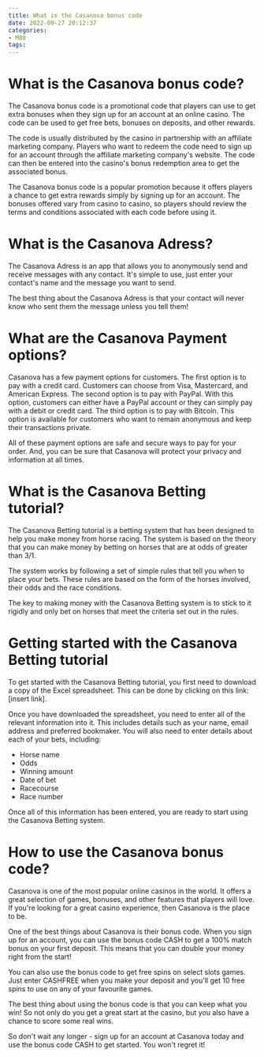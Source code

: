 ```yaml
---
title: What is the Casanova bonus code 
date: 2022-09-27 20:12:37
categories:
- M88
tags:
---
```



#  What is the Casanova bonus code? 

The Casanova bonus code is a promotional code that players can use to get extra bonuses when they sign up for an account at an online casino. The code can be used to get free bets, bonuses on deposits, and other rewards. 

The code is usually distributed by the casino in partnership with an affiliate marketing company. Players who want to redeem the code need to sign up for an account through the affiliate marketing company's website. The code can then be entered into the casino's bonus redemption area to get the associated bonus. 

The Casanova bonus code is a popular promotion because it offers players a chance to get extra rewards simply by signing up for an account. The bonuses offered vary from casino to casino, so players should review the terms and conditions associated with each code before using it.

#  What is the Casanova Adress? 

The Casanova Adress is an app that allows you to anonymously send and receive messages with any contact. It's simple to use, just enter your contact's name and the message you want to send. 

The best thing about the Casanova Adress is that your contact will never know who sent them the message unless you tell them!

#  What are the Casanova Payment options? 

Casanova has a few payment options for customers. 
The first option is to pay with a credit card. Customers can choose from Visa, Mastercard, and American Express. 
The second option is to pay with PayPal. With this option, customers can either have a PayPal account or they can simply pay with a debit or credit card. 
The third option is to pay with Bitcoin. This option is available for customers who want to remain anonymous and keep their transactions private.

All of these payment options are safe and secure ways to pay for your order. And, you can be sure that Casanova will protect your privacy and information at all times.

#  What is the Casanova Betting tutorial? 

The Casanova Betting tutorial is a betting system that has been designed to help you make money from horse racing. The system is based on the theory that you can make money by betting on horses that are at odds of greater than 3/1.

The system works by following a set of simple rules that tell you when to place your bets. These rules are based on the form of the horses involved, their odds and the race conditions.

The key to making money with the Casanova Betting system is to stick to it rigidly and only bet on horses that meet the criteria set out in the rules. 

# Getting started with the Casanova Betting tutorial 

To get started with the Casanova Betting tutorial, you first need to download a copy of the Excel spreadsheet. This can be done by clicking on this link: [insert link].

Once you have downloaded the spreadsheet, you need to enter all of the relevant information into it. This includes details such as your name, email address and preferred bookmaker. You will also need to enter details about each of your bets, including: 

- Horse name 
- Odds 
- Winning amount 
- Date of bet 
- Racecourse 
- Race number 

Once all of this information has been entered, you are ready to start using the Casanova Betting system.

#  How to use the Casanova bonus code?

Casanova is one of the most popular online casinos in the world. It offers a great selection of games, bonuses, and other features that players will love. If you're looking for a great casino experience, then Casanova is the place to be.

One of the best things about Casanova is their bonus code. When you sign up for an account, you can use the bonus code CASH to get a 100% match bonus on your first deposit. This means that you can double your money right from the start!

You can also use the bonus code to get free spins on select slots games. Just enter CASHFREE when you make your deposit and you'll get 10 free spins to use on any of your favourite games.

The best thing about using the bonus code is that you can keep what you win! So not only do you get a great start at the casino, but you also have a chance to score some real wins.

So don't wait any longer - sign up for an account at Casanova today and use the bonus code CASH to get started. You won't regret it!